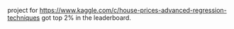 project for https://www.kaggle.com/c/house-prices-advanced-regression-techniques
got top 2% in the leaderboard.
